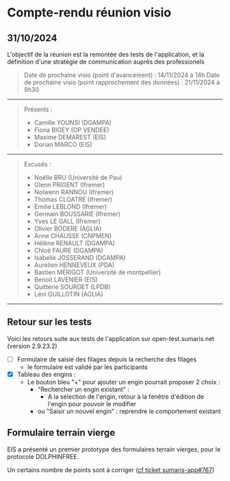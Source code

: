 # Compte-rendu réunion visio
## 31/10/2024

L'objectif de la réunion est la remontée des tests de l'application,
et la définition d'une stratégie de communication auprès des professionels  

> Date de prochaine visio (point d'avancement) : 14/11/2024 à 14h
> Date de prochaine visio (point rapprochement des données) : 21/11/2024 à 9h30

---

> Présents :
>
> - Camille YOUNSI (DGAMPA)
> - Fiona BIGEY (OP VENDEE)
> - Maxime DEMAREST (EIS)
> - Dorian MARCO (EIS)

---

> Excusés :
>
> - Noëlle BRU (Université de Pau)
> - Glenn PRIGENT (Ifremer)
> - Nolwenn RANNOU (Ifremer)
> - Thomas CLOATRE (Ifremer)
> - Emilie LEBLOND (Ifremer)
> - Germain BOUSSARIE (Ifremer)
> - Yves LE GALL (Ifremer)
> - Olivier BODERE (AGLIA)
> - Anne CHAUSSE (CNPMEN)
> - Hélène RENAULT (DGAMPA)
> - Chloé FAURE (DGAMPA)
> - Isabelle JOSSERAND (DGAMPA)
> - Aurélien HENNEVEUX (PDA)
> - Bastien MÉRIGOT (Université de montpellier)
> - Benoit LAVENIER (EIS)
> - Quitterie SOURGET (LPDB)
> - Léni GUILLOTIN (AGLIA)

---
## Retour sur les tests


Voici les retours suite aux tests de l'application sur open-test.sumaris.net (version 2.9.23.2)
- [ ] Formulaire de saisie des filages depuis la recherche des filages
  - le formulaire est validé par les participants
- [x] Tableau des engins :
  - Le bouton bleu "+" pour ajouter un engin pourrait proposer 2 choix :
    - "Rechercher un engin existant" :
      - A la sélection de l'engin, retour à la fenêtre d'édition de l'engin pour pouvoir le modifier
    - ou "Saisir un nouvel engin" : reprendre le comportement existant

## Formulaire terrain vierge

EIS a présenté un premier prototype des formulaires terrain vierges, pour le protocole DOLPHINFREE.

Un certains nombre de points sont à corriger ([cf ticket sumaris-app#767](https://gitlab.ifremer.fr/sih-public/sumaris/sumaris-app/-/issues/767))


